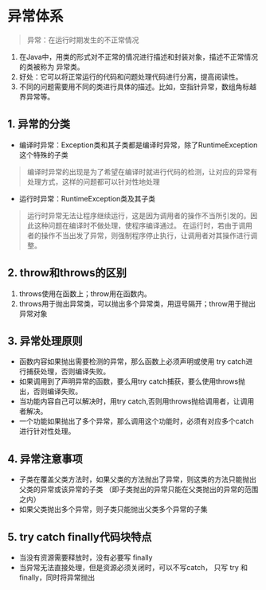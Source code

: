 # 异常体系

> 异常：在运行时期发生的不正常情况

1. 在Java中，用类的形式对不正常的情况进行描述和封装对象，描述不正常情况的类被称为 异常类。
2. 好处：它可以将正常运行的代码和问题处理代码进行分离，提高阅读性。
3. 不同的问题需要用不同的类进行具体的描述。比如，空指针异常，数组角标越界异常等。

## 1. 异常的分类
- 编译时异常：Exception类和其子类都是编译时异常，除了RuntimeException这个特殊的子类
> 编译时异常的出现是为了希望在编译时就进行代码的检测，让对应的异常有处理方式，这样的问题都可以针对性地处理

- 运行时异常：RuntimeException类及其子类
> 运行时异常无法让程序继续运行，这是因为调用者的操作不当所引发的。因此这种问题在编译时不做处理，使程序编译通过。
> 在运行时，若由于调用者的操作不当出发了异常，则强制程序停止执行，让调用者对其操作进行调整。

## 2. throw和throws的区别
1) throws使用在函数上；throw用在函数内。
2) throws用于抛出异常类，可以抛出多个异常类，用逗号隔开；throw用于抛出异常对象

## 3. 异常处理原则
- 函数内容如果抛出需要检测的异常，那么函数上必须声明或使用 try catch进行捕获处理，否则编译失败。
- 如果调用到了声明异常的函数，要么用try catch捕获，要么使用throws抛出，否则编译失败。
- 当功能内容自己可以解决时，用try catch,否则用throws抛给调用者，让调用者解决。
- 一个功能如果抛出了多个异常，那么调用这个功能时，必须有对应多个catch进行针对性处理。

## 4. 异常注意事项
- 子类在覆盖父类方法时，如果父类的方法抛出了异常，则这类的方法只能抛出父类的异常或该异常的子类
（即子类抛出的异常只能在父类抛出的异常的范围之内）
- 如果父类抛出多个异常，则子类只能抛出父类多个异常的子集

## 5. try catch finally代码块特点
- 当没有资源需要释放时，没有必要写 finally
- 当异常无法直接处理，但是资源必须关闭时，可以不写catch， 只写 try 和 finally，同时将异常抛出